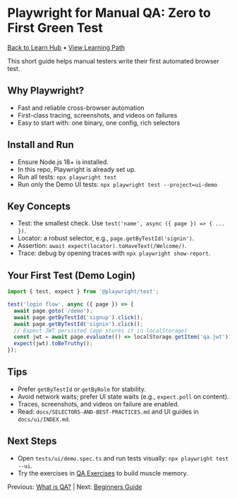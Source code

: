 # Playwright for Manual QA: Zero to First Green Test

[Back to Learn Hub](../INDEX.md) • [View Learning Path](../LEARNING-PATH.md)

This short guide helps manual testers write their first automated browser test.

## Why Playwright?
- Fast and reliable cross-browser automation
- First-class tracing, screenshots, and videos on failures
- Easy to start with: one binary, one config, rich selectors

## Install and Run
- Ensure Node.js 18+ is installed.
- In this repo, Playwright is already set up.
- Run all tests: `npx playwright test`
- Run only the Demo UI tests: `npx playwright test --project=ui-demo`

## Key Concepts
- Test: the smallest check. Use `test('name', async ({ page }) => { ... })`.
- Locator: a robust selector, e.g., `page.getByTestId('signin')`.
- Assertion: `await expect(locator).toHaveText(/Welcome/)`.
- Trace: debug by opening traces with `npx playwright show-report`.

## Your First Test (Demo Login)
```ts
import { test, expect } from '@playwright/test';

test('login flow', async ({ page }) => {
  await page.goto('/demo');
  await page.getByTestId('signup').click();
  await page.getByTestId('signin').click();
  // Expect JWT persisted (app stores it in localStorage)
  const jwt = await page.evaluate(() => localStorage.getItem('qa.jwt'));
  expect(jwt).toBeTruthy();
});
```

## Tips
- Prefer `getByTestId` or `getByRole` for stability.
- Avoid network waits; prefer UI state waits (e.g., `expect.poll` on content).
- Traces, screenshots, and videos on failure are enabled.
- Read: `docs/SELECTORS-AND-BEST-PRACTICES.md` and UI guides in `docs/ui/INDEX.md`.

## Next Steps
- Open `tests/ui/demo.spec.ts` and run tests visually: `npx playwright test --ui`.
- Try the exercises in [QA Exercises](../QA-EXERCISES.md) to build muscle memory.

Previous: [What is QA?](WHAT-IS-QA.md) | Next: [Beginners Guide](BEGINNERS-GUIDE.md)
